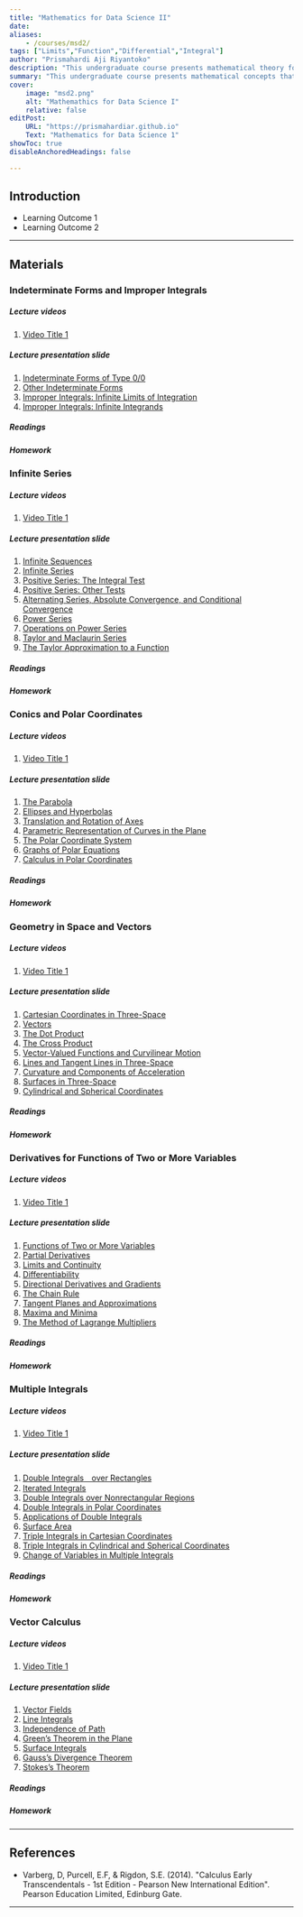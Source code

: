 ```yaml
---
title: "Mathematics for Data Science II"
date: 
aliases: 
    - /courses/msd2/
tags: ["Limits","Function","Differential","Integral"]
author: "Prismahardi Aji Riyantoko"
description: "This undergraduate course presents mathematical theory for data science" 
summary: "This undergraduate course presents mathematical concepts that emphasizes the theoritical of limit, function, differential, and integral" 
cover:
    image: "msd2.png"
    alt: "Mathemathics for Data Science I"
    relative: false
editPost:
    URL: "https://prismahardiar.github.io"
    Text: "Mathematics for Data Science 1"
showToc: true
disableAnchoredHeadings: false

---
```


## Introduction

+ Learning Outcome 1
+ Learning Outcome 2

---

## Materials

### Indeterminate Forms and Improper Integrals

##### Lecture videos

1. [Video Title 1](https://youtu.be/0rbmjemhy38)

##### Lecture presentation slide

1. [Indeterminate Forms of Type $0/0$]()
2. [Other Indeterminate Forms]()
3. [Improper Integrals: Infinite Limits of Integration]()
4. [Improper Integrals: Infinite Integrands]()

##### Readings

##### Homework


### Infinite Series

##### Lecture videos

1. [Video Title 1](https://youtu.be/0rbmjemhy38)

##### Lecture presentation slide

1. [Infinite Sequences]()
2. [Infinite Series]()
3. [Positive Series: The Integral Test]()
4. [Positive Series: Other Tests]()
5. [Alternating Series, Absolute Convergence, and Conditional Convergence]()
6. [Power Series]()
7. [Operations on Power Series]()
8. [Taylor and Maclaurin Series]()
9. [The Taylor Approximation to a Function]()

##### Readings

##### Homework

### Conics and Polar Coordinates

##### Lecture videos

1. [Video Title 1](https://youtu.be/0rbmjemhy38)

##### Lecture presentation slide

1. [The Parabola]()
2. [Ellipses and Hyperbolas]()
3. [Translation and Rotation of Axes]()
4. [Parametric Representation of Curves in the Plane]()
5. [The Polar Coordinate System]()
6. [Graphs of Polar Equations]()
7. [Calculus in Polar Coordinates]()

##### Readings

##### Homework

### Geometry in Space and Vectors

##### Lecture videos

1. [Video Title 1](https://youtu.be/0rbmjemhy38)

##### Lecture presentation slide

1. [Cartesian Coordinates in Three-Space]()
2. [Vectors]()
3. [The Dot Product]()
4. [The Cross Product]()
5. [Vector-Valued Functions and Curvilinear Motion]()
6. [Lines and Tangent Lines in Three-Space]()
7. [Curvature and Components of Acceleration]()
8. [Surfaces in Three-Space]()
9. [Cylindrical and Spherical Coordinates]()

##### Readings

##### Homework

### Derivatives for Functions of Two or More Variables

##### Lecture videos

1. [Video Title 1](https://youtu.be/0rbmjemhy38)

##### Lecture presentation slide

1. [Functions of Two or More Variables]()
2. [Partial Derivatives]()
3. [Limits and Continuity]()
4. [Differentiability]()
5. [Directional Derivatives and Gradients]()
6. [The Chain Rule]()
7. [Tangent Planes and Approximations]()
8. [Maxima and Minima]()
9. [The Method of Lagrange Multipliers]()

##### Readings

##### Homework

### Multiple Integrals

##### Lecture videos

1. [Video Title 1](https://youtu.be/0rbmjemhy38)

##### Lecture presentation slide

1. [Double Integrals　over Rectangles]()
2. [Iterated Integrals]()
3. [Double Integrals over Nonrectangular Regions]()
4. [Double Integrals in Polar Coordinates]()
5. [Applications of Double Integrals]()
6. [Surface Area]()
7. [Triple Integrals in Cartesian Coordinates]()
8. [Triple Integrals in Cylindrical and Spherical Coordinates]()
9. [Change of Variables in Multiple Integrals]()

##### Readings

##### Homework

### Vector Calculus

##### Lecture videos

1. [Video Title 1](https://youtu.be/0rbmjemhy38)

##### Lecture presentation slide

1. [Vector Fields]()
2. [Line Integrals]()
3. [Independence of Path]()
4. [Green’s Theorem in the Plane]()
5. [Surface Integrals]()
6. [Gauss’s Divergence Theorem]()
7. [Stokes’s Theorem]()

##### Readings

##### Homework


---

## References

+ Varberg, D, Purcell, E.F, & Rigdon, S.E. (2014). "Calculus Early Transcendentals - 1st Edition - Pearson New International Edition". Pearson Education Limited, Edinburg Gate. 

---